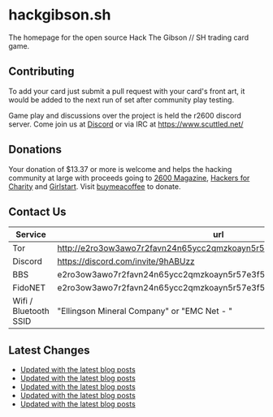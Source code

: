 # hackgibson.sh
The homepage for the open source Hack The Gibson // SH trading card game.


## Contributing

To add your card just submit a pull request with your card's front art, it would be added to the next run of set after community play testing.

Game play and discussions over the project is held the r2600 discord server. Come join us at [Discord](https://discord.com/invite/9hABUzz) or via IRC at https://www.scuttled.net/


## Donations

Your donation of $13.37 or more is welcome and helps the hacking community at large with proceeds going to [2600 Magazine](https://2600.com/), [Hackers for Charity](https://hackersforcharity.org) and [Girlstart](https://girlstart.org).  Visit [buymeacoffee](https://www.buymeacoffee.com/hackgibson.sh) to donate.


## Contact Us

Service | url
-|-
Tor | http://e2ro3ow3awo7r2favn24n65ycc2qmzkoayn5r57e3f56nvjwdcgg32ad.onion
Discord | https://discord.com/invite/9hABUzz
BBS | e2ro3ow3awo7r2favn24n65ycc2qmzkoayn5r57e3f56nvjwdcgg32ad.onion:23
FidoNET | e2ro3ow3awo7r2favn24n65ycc2qmzkoayn5r57e3f56nvjwdcgg32ad.onion:24554
Wifi / Bluetooth SSID | "Ellingson Mineral Company" or "EMC Net - <fidonet address>"

## Latest Changes
<!-- BLOG-POST-LIST:START -->
- [Updated with the latest blog posts](https://github.com/DFW2600/hackgibson.sh/commit/a4f0ef6a3eb985c46b03b01a7a35887d69c4179b)
- [Updated with the latest blog posts](https://github.com/DFW2600/hackgibson.sh/commit/3a2111e8378d02b6320811cf55a8377492d71cb5)
- [Updated with the latest blog posts](https://github.com/DFW2600/hackgibson.sh/commit/3b84763a773ff4ff015fb54b1622aea7ab5edad5)
- [Updated with the latest blog posts](https://github.com/DFW2600/hackgibson.sh/commit/b8a48ea4fa4be84fb55923ba6701b0b543a44a54)
- [Updated with the latest blog posts](https://github.com/DFW2600/hackgibson.sh/commit/ec60124f037fb12cc5fece8cdc1eec01abd690b5)
<!-- BLOG-POST-LIST:END -->
